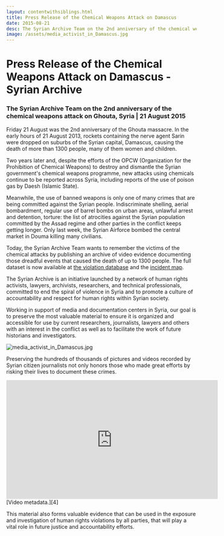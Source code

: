 ```yaml
---
layout: contentwithsiblings.html
title: Press Release of the Chemical Weapons Attack on Damascus
date: 2015-08-21
desc: The Syrian Archive Team on the 2nd anniversary of the chemical weapons attack on Ghouta, Syria
image: /assets/media_activist_in_Damascus.jpg
---
```

# Press Release of the Chemical Weapons Attack on Damascus - Syrian Archive

### The Syrian Archive Team on the 2nd anniversary of the chemical weapons attack on Ghouta, Syria  |  21 August 2015

Friday 21 August was the 2nd anniversary of the Ghouta massacre. In the early hours of 21 August 2013, rockets containing the nerve agent Sarin were dropped on suburbs of the Syrian capital, Damascus, causing the death of more than 1300 people, many of them women and children.

Two years later and, despite the efforts of the OPCW (Organization for the Prohibition of Chemical Weapons) to destroy and dismantle the Syrian government's chemical weapons programme, new attacks using chemicals continue to be reported across Syria, including reports of the use of poison gas by Daesh (Islamic State).

Meanwhile, the use of banned weapons is only one of many crimes that are being committed against the Syrian people. Indiscriminate shelling, aerial bombardment, regular use of barrel bombs on urban areas, unlawful arrest and detention, torture: the list of atrocities against the Syrian population committed by the Assad regime and other parties in the conflict keeps getting longer. Only last week, the Syrian Airforce bombed the central market in Douma killing many civilians.

Today, the Syrian Archive Team wants to remember the victims of the chemical attacks by publishing an archive of video evidence documenting those dreadful events that caused the death of up to 1300 people. The full dataset  is now available at [the violation database][1] and the [incident map][2].

The Syrian Archive is an initiative launched by a network of human rights activists, lawyers, archivists, researchers, and technical professionals, committed to end the spiral of violence in Syria and to promote a culture of accountability and respect for human rights within Syrian society.

Working in support of media and documentation centers in Syria, our goal is to preserve the most valuable material to ensure it is organized and accessible for use by current researchers, journalists, lawyers and others with an interest in the conflict as well as to facilitate the work of future historians and investigators.

![media_activist_in_Damascus.jpg][3]

Preserving the hundreds of thousands of pictures and videos recorded by Syrian citizen journalists not only honors those who made great efforts by risking their lives to document these crimes.

<iframe width="560" height="315" src="https://www.youtube.com/embed/y6CZtF6pGvQ" frameborder="0" allowfullscreen></iframe>
[Video metadata.][4]

This material also forms valuable evidence that can be used in the exposure and investigation of human rights violations by all parties, that will play a vital role in future justice and accountability efforts.

[1]: https://syrianarchive.org/database/
[2]: https://syrianarchive.org/database/map/
[3]: /assets/media_activist_in_Damascus.jpg
[4]: https://syrianarchive.org/database/507/
